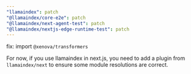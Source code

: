 ```yaml
---
"llamaindex": patch
"@llamaindex/core-e2e": patch
"@llamaindex/next-agent-test": patch
"@llamaindex/nextjs-edge-runtime-test": patch
---
```


fix: import `@xenova/transformers`

For now, if you use llamaindex in next.js, you need to add a plugin from `llamaindex/next` to ensure some module resolutions are correct.
